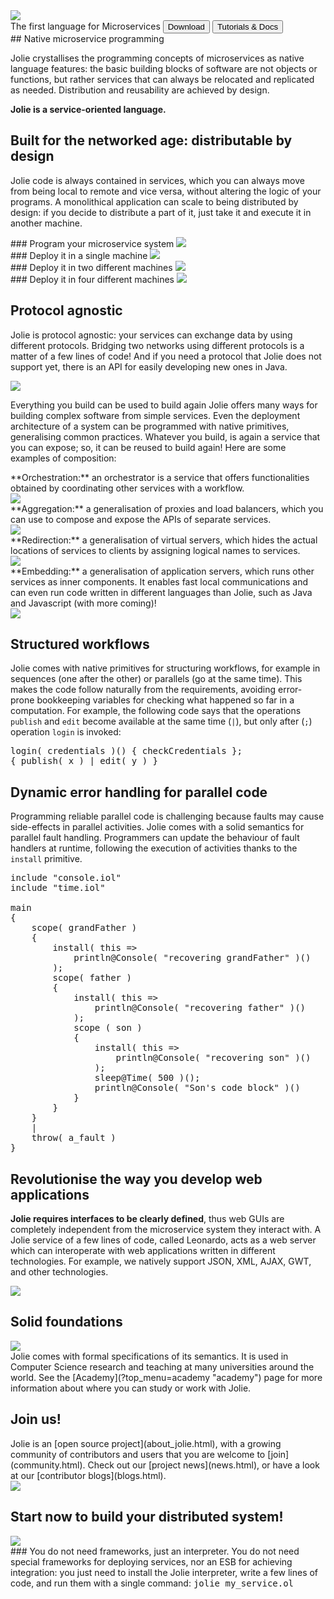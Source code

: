 <!--Themed-->
</div></div></div>

<div class="landing-page">
<div id="landing-splash-container" class="container col-xs-12">
  <div class="row vertical-align">
    <div class="col-xs-5">
      <img class="pull-right img-responsive" src="imgs/microservice-logo.png">
    </div>
    <div class="col-xs-5">
      <div class="text-left" id="landing-motto">
        The first language for Microservices
        <a href="/downloads.html">
        <button type="button" class="landing-button btn btn-success btn-lg">
        Download</button></a>
        <a href="documentation.html">
        <button type="button" class="landing-button btn btn-success btn-lg">
        Tutorials & Docs</button></a></div></div>
      </div>
    </div>
  </div>
</div>

<div class="container">
## Native microservice programming

Jolie crystallises the programming concepts of microservices as native
language features: the basic building blocks of software are not objects or
functions, but rather services that can always be relocated and replicated as
needed. Distribution and reusability are achieved by design.

<div class="text-right landing-text"><strong>Jolie is a service-oriented language.</strong></div>

## Built for the networked age: distributable by design

Jolie code is always contained in services, which you can always move
from being local to remote and vice versa, without altering the logic of
your programs. A monolithical application can scale to being distributed
by design: if you decide to distribute a part of it, just take it and
execute it in another machine.

<div class="container">
  <div class="col-xs-6 text-center">
### Program your microservice system
<img class="landing-img" src="imgs/basesystem.png">
  </div>
  <div class="col-xs-6 text-center">
### Deploy it in a single machine
<img class="landing-img" src="imgs/monolithicaldeployment.png">
  </div>
  <div class="col-xs-6 text-center">
### Deploy it in two different machines
<img class="landing-img" src="imgs/doubledeployment.png">
  </div>
  <div class="col-xs-6 text-center">
### Deploy it in four different machines
<img class="landing-img" src="imgs/fourdeployment.png">
  </div>
</div>
<div class="clearfix"></div>

## Protocol agnostic

Jolie is protocol agnostic: your services can exchange data by using
different protocols. Bridging two networks using different protocols is
a matter of a few lines of code! And if you need a protocol that Jolie
does not support yet, there is an API for easily developing new ones in
Java.

<div class="text-center">
  <img src="imgs/protocolindependence.png">
</div>

Everything you build can be used to build again
Jolie offers many ways for building complex software from simple
services. Even the deployment architecture of a system can be programmed
with native primitives, generalising common practices. Whatever you
build, is again a service that you can expose; so, it can be reused to
build again! Here are some examples of composition:

<div class="container col-xs-12">
  <div class="row vertical-align">
    <div class="landing-text col-xs-8">**Orchestration:** an orchestrator is a service that offers functionalities obtained by coordinating other services with a workflow. </div> 
    <div class="col-xs-4">
      <img class="img-responsive" src="imgs/orchestration.png">
    </div> 
  </div>
</div>

<div class="container col-xs-12">
  <div class="row vertical-align">
    <div class="landing-text col-xs-8">**Aggregation:** a generalisation of proxies and load balancers, which you can use to compose and expose the APIs of separate services.</div>
    <div class="col-xs-4">
      <img class="img-responsive" src="imgs/aggregation.png">
    </div>
  </div>
</div>

<div class="container col-xs-12">
  <div class="row vertical-align">
    <div class="landing-text col-xs-8">**Redirection:** a generalisation of virtual servers, which hides the actual locations of services to clients by assigning logical names to services.</div>
    <div class="col-xs-4">
      <img class="img-responsive" src="imgs/redirection.png">
    </div>
  </div>
</div>

<div class="container col-xs-12">
  <div class="row vertical-align">
    <div class="landing-text col-xs-8">**Embedding:** a generalisation of application servers, which runs other services as inner components. It enables fast local communications and can even run code written in different languages than Jolie, such as Java and Javascript (with more coming)!</div>
    <div class="col-xs-4">
      <img class="img-responsive" src="imgs/embedding.png">
    </div>
  </div>
</div>
<div class="clearfix"></div>

## Structured workflows

Jolie comes with native primitives for structuring workflows, for
example in sequences (one after the other) or parallels (go at the same
time). This makes the code follow naturally from the requirements,
avoiding error-prone bookkeeping variables for checking what happened so
far in a computation. For example, the following code says that the
operations `publish` and `edit` become available at the same time (`|`),
but only after (`;`) operation `login` is invoked:

<pre>
login( credentials )() { checkCredentials };
{ publish( x ) | edit( y ) }
</pre>

## Dynamic error handling for parallel code
Programming reliable parallel code is challenging because faults may
cause side-effects in parallel activities. Jolie comes with a solid
semantics for parallel fault handling. Programmers can update the
behaviour of fault handlers at runtime, following the execution of
activities thanks to the `install` primitive.

<pre>
include "console.iol"
include "time.iol"

main
{
    scope( grandFather )
    {
        install( this => 
            println@Console( "recovering grandFather" )()
        );
        scope( father )
        {
            install( this => 
                println@Console( "recovering father" )()
            );
            scope ( son )
            {
                install( this => 
                    println@Console( "recovering son" )()
                );
                sleep@Time( 500 )();
                println@Console( "Son's code block" )()
            }
        }
    }
    |
    throw( a_fault )
}
</pre>

## Revolutionise the way you develop web applications

**Jolie requires interfaces to be clearly defined**, thus web GUIs are
completely independent from the microservice system they interact with.
A Jolie service of a few lines of code, called Leonardo, acts as a web
server which can interoperate with web applications written in different
technologies. For example, we natively support JSON, XML, AJAX, GWT, and
other technologies. 

<div class="col-xs-offset-1 col-xs-10">
<img class="img-responsive" src="imgs/interface.png">
</div>
<div class="clearfix"></div>

## Solid foundations
<div class="container col-xs-12">
  <div class="row vertical-align">
<div class="col-xs-4"><img class="img-responsive" src="imgs/solid_foundations.png"></div>
<div class="col-xs-8">Jolie comes with formal specifications of its semantics. It is used in Computer Science research and teaching at many universities around the world. See the [Academy](?top_menu=academy "academy") page for more information about where you can study or work with Jolie.</div>
<div class="clearfix"></div>
</div>
</div>
   
## Join us!
<div class="container col-xs-12">
  <div class="row vertical-align">
<div class="col-xs-8">Jolie is an [open source project](about_jolie.html), with a growing community of contributors and users that you are welcome to [join](community.html). Check out our [project news](news.html), or have a look at our [contributor blogs](blogs.html).</div> 
<div class="col-xs-4"><img class="img-responsive" src="imgs/news.png"></div>
<div class="clearfix"></div>
</div>
</div>


## Start now to build your distributed system!
<div class="container col-xs-12">
  <div class="row vertical-align">
    <div class="col-xs-3">
      <img class="img-responsive" src="imgs/lego.png">
    </div>
    <div class="col-xs-9">
### You do not need frameworks, just an interpreter.
You do not need special frameworks for deploying
services, nor an ESB for achieving integration: you just need to install the
Jolie interpreter, write a few lines of code, and run them with a single
command:
    <kbd>jolie my_service.ol</kbd>
    </div>
  </div>
</div>
<div class="clearfix"></div>

</div>